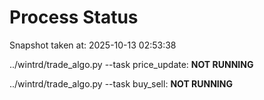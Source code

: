 # Process Status

Snapshot taken at: 2025-10-13 02:53:38

../wintrd/trade_algo.py --task price_update: **NOT RUNNING**

../wintrd/trade_algo.py --task buy_sell: **NOT RUNNING**

